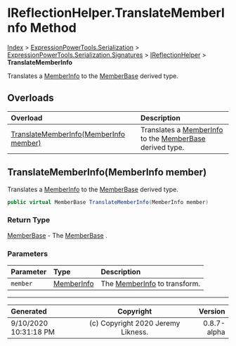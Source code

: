 ﻿# IReflectionHelper.TranslateMemberInfo Method

[Index](../index.md) > [ExpressionPowerTools.Serialization](ExpressionPowerTools.Serialization.a.md) > [ExpressionPowerTools.Serialization.Signatures](ExpressionPowerTools.Serialization.Signatures.n.md) > [IReflectionHelper](ExpressionPowerTools.Serialization.Signatures.IReflectionHelper.i.md) > **TranslateMemberInfo**

Translates a [MemberInfo](https://docs.microsoft.com/dotnet/api/system.reflection.memberinfo) to the [MemberBase](ExpressionPowerTools.Serialization.Serializers.MemberBase.cs.md) derived type.

## Overloads

| Overload | Description |
| :-- | :-- |
| [TranslateMemberInfo(MemberInfo member)](#translatememberinfomemberinfo-member) | Translates a [MemberInfo](https://docs.microsoft.com/dotnet/api/system.reflection.memberinfo) to the [MemberBase](ExpressionPowerTools.Serialization.Serializers.MemberBase.cs.md) derived type. |
## TranslateMemberInfo(MemberInfo member)

Translates a [MemberInfo](https://docs.microsoft.com/dotnet/api/system.reflection.memberinfo) to the [MemberBase](ExpressionPowerTools.Serialization.Serializers.MemberBase.cs.md) derived type.

```csharp
public virtual MemberBase TranslateMemberInfo(MemberInfo member)
```

### Return Type

 [MemberBase](ExpressionPowerTools.Serialization.Serializers.MemberBase.cs.md)  - The [MemberBase](ExpressionPowerTools.Serialization.Serializers.MemberBase.cs.md) .

### Parameters

| Parameter | Type | Description |
| :-- | :-- | :-- |
| `member` | [MemberInfo](https://docs.microsoft.com/dotnet/api/system.reflection.memberinfo) | The [MemberInfo](https://docs.microsoft.com/dotnet/api/system.reflection.memberinfo) to transform. |



---

| Generated | Copyright | Version |
| :-- | :-: | --: |
| 9/10/2020 10:31:18 PM | (c) Copyright 2020 Jeremy Likness. | 0.8.7-alpha |

